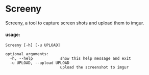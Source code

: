 # Screeny


Screeny, a tool to capture screen shots and upload them to imgur.


#### usage: 



```
Screeny [-h] [-u UPLOAD]

optional arguments:
  -h, --help            show this help message and exit
  -u UPLOAD, --upload UPLOAD
                        upload the screenshot to imgur
```
